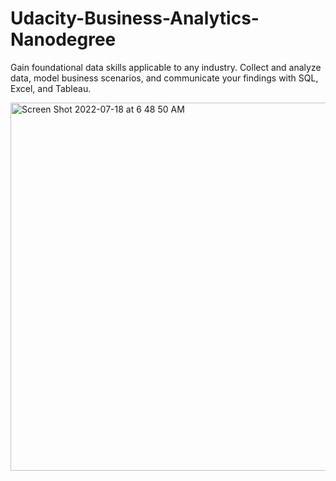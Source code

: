# Udacity-Business-Analytics-Nanodegree

Gain foundational data skills applicable to any industry. Collect and analyze data, model business scenarios, and communicate your findings with SQL, Excel, and Tableau.


<img width="589" alt="Screen Shot 2022-07-18 at 6 48 50 AM" src="https://user-images.githubusercontent.com/11300468/179794656-a4400888-fadc-4a90-a367-868630023fd2.png">
